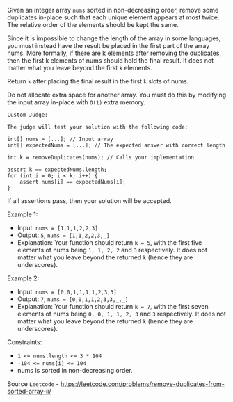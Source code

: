Given an integer array `nums` sorted in non-decreasing order, remove some duplicates in-place such that each unique element appears at most twice. The relative order of the elements should be kept the same.

Since it is impossible to change the length of the array in some languages, you must instead have the result be placed in the first part of the array nums. More formally, if there are k elements after removing the duplicates, then the first k elements of nums should hold the final result. It does not matter what you leave beyond the first `k` elements.

Return `k` after placing the final result in the first `k` slots of nums.

Do not allocate extra space for another array. You must do this by modifying the input array in-place with `O(1)` extra memory.

```
Custom Judge:

The judge will test your solution with the following code:

int[] nums = [...]; // Input array
int[] expectedNums = [...]; // The expected answer with correct length

int k = removeDuplicates(nums); // Calls your implementation

assert k == expectedNums.length;
for (int i = 0; i < k; i++) {
    assert nums[i] == expectedNums[i];
}
```

If all assertions pass, then your solution will be accepted.

Example 1:

- Input: `nums = [1,1,1,2,2,3]`
- Output: `5`, `nums = [1,1,2,2,3,_]`
- Explanation: Your function should return `k = 5`, with the first five elements of nums being `1, 1, 2, 2` and `3` respectively.
It does not matter what you leave beyond the returned `k` (hence they are underscores).

Example 2:

- Input: `nums = [0,0,1,1,1,1,2,3,3]`
- Output: `7`, `nums = [0,0,1,1,2,3,3,_,_]`
- Explanation: Your function should return `k = 7`, with the first seven elements of nums being `0, 0, 1, 1, 2, 3` and `3` respectively.
It does not matter what you leave beyond the returned `k` (hence they are underscores).


Constraints:

- `1 <= nums.length <= 3 * 104`
- `-104 <= nums[i] <= 104`
- nums is sorted in non-decreasing order.

Source `Leetcode` - https://leetcode.com/problems/remove-duplicates-from-sorted-array-ii/